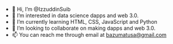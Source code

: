 - 👋 Hi, I’m @IzzuddinSuib
- 👀 I’m interested in data science dapps and web 3.0.
- 🌱 I’m currently learning HTML, CSS, JavaScript and Python
- 💞️ I’m looking to collaborate on making dapps and web 3.0.
- 📫 You can reach me through email at bazumatusa@gmail.com

<!---
IzzuddinSuib/IzzuddinSuib is a ✨ special ✨ repository because its `README.md` (this file) appears on your GitHub profile.
You can click the Preview link to take a look at your changes.
--->
